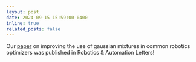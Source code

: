 ```yaml
---
layout: post
date: 2024-09-15 15:59:00-0400
inline: true
related_posts: false
---
```


Our <a href='https://arxiv.org/pdf/2404.05452'>paper</a> on improving the use of gaussian mixtures in common robotics optimizers was published in Robotics & Automation Letters!
